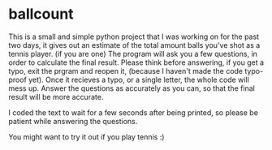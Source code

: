 # ballcount
This is a small and simple python project that I was working on for the past two days, it gives out an estimate of the total amount balls you've shot as a tennis player. (if you are one) The program will ask you a few questions, in order to calculate the final result. Please think before answering, if you get a typo, exit the prgram and reopen it, (because I haven't made the code typo-proof yet). Once it recieves a typo, or a single letter, the whole code will mess up. Answer the questions as accurately as you can, so that the final result will be more accurate. 

I coded the text to wait for a few seconds after being printed, so please be patient while answering the questions.

You might want to try it out if you play tennis :)

